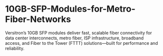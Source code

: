 # 10GB-SFP-Modules-for-Metro-Fiber-Networks
Versitron’s 10GB SFP modules deliver fast, scalable fiber connectivity for data center interconnects, metro fiber, ISP infrastructure, broadband access, and Fiber to the Tower (FTTT) solutions—built for performance and reliability.

